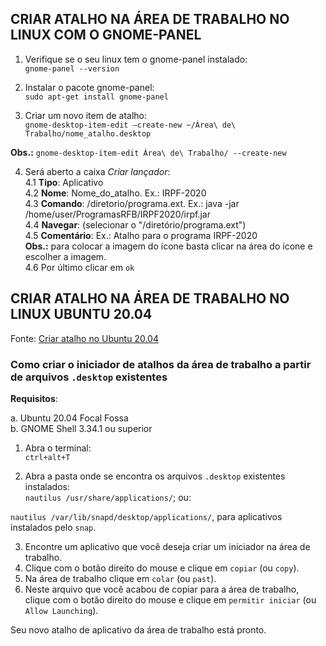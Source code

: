 ## CRIAR ATALHO NA ÁREA DE TRABALHO NO LINUX COM O GNOME-PANEL

1. Verifique se o seu linux tem o gnome-panel instalado:  
`gnome-panel --version`

2. Instalar o pacote gnome-panel:  
`sudo apt-get install gnome-panel`

3. Criar um novo item de atalho:  
`gnome-desktop-item-edit –create-new ~/Área\ de\ Trabalho/nome_atalho.desktop`

**Obs.:** `gnome-desktop-item-edit Área\ de\ Trabalho/ --create-new`  

4. Será aberto a caixa *Criar lançador*:  
4.1 **Tipo**: Aplicativo  
4.2 **Nome**: Nome_do_atalho. Ex.: IRPF-2020  
4.3 **Comando**: <comando> /diretorio/programa.ext. Ex.: java -jar /home/user/ProgramasRFB/IRPF2020/irpf.jar  
4.4 **Navegar**: (selecionar o "/diretório/programa.ext")  
4.5 **Comentário**: Ex.: Atalho para o programa IRPF-2020  
**Obs.:** para colocar a imagem do ícone basta clicar na área do ícone e escolher a imagem.  
4.6 Por último clicar em `ok`


## CRIAR ATALHO NA ÁREA DE TRABALHO NO LINUX UBUNTU 20.04

Fonte: [Criar atalho no Ubuntu 20.04](https://goto-linux.com/pt/2019/11/3/como-criar-o-iniciador-de-atalhos-da-area-de-trabalho-no-ubuntu-20.04-focal-fossa-linux/)  

### Como criar o iniciador de atalhos da área de trabalho a partir de arquivos `.desktop` existentes

**Requisitos**:  

a. Ubuntu 20.04 Focal Fossa  
b. GNOME Shell 3.34.1 ou superior

1. Abra o terminal:  
`ctrl+alt+T`  

2. Abra a pasta onde se encontra os arquivos `.desktop` existentes instalados:  
`nautilus /usr/share/applications/`; ou:  

`nautilus /var/lib/snapd/desktop/applications/`, para aplicativos instalados pelo `snap`.  

3. Encontre um aplicativo que você deseja criar um iniciador na área de trabalho.  
4. Clique com o botão direito do mouse e clique em `copiar` (ou `copy`).  
5. Na área de trabalho clique em `colar` (ou `past`).  
6. Neste arquivo que você acabou de copiar para a área de trabalho, clique com o botão direito do mouse e clique em `permitir iniciar` (ou `Allow Launching`).  

Seu novo atalho de aplicativo da área de trabalho está pronto.
